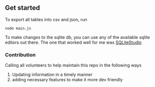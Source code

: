 ## Get started

To export all tables into csv and json, run
```
node main.js
```

To make changes to the sqlite db, you can use any of the available sqlite editors out there. The one that worked well for me was
[SQLiteStudio](https://github.com/pawelsalawa/sqlitestudio)

### Contribution
Calling all volunteers to help maintain this repo in the following ways
1. Updating information in a timely manner
2. adding necessary features to make it more dev friendly